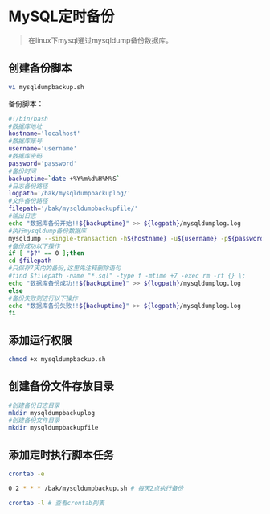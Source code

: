 # MySQL定时备份

> 在linux下mysql通过mysqldump备份数据库。

## 创建备份脚本
``` bash 
vi mysqldumpbackup.sh
```
备份脚本：
``` bash 
#!/bin/bash
#数据库地址
hostname='localhost'
#数据库账号
username='username'
#数据库密码
password='password'
#备份时间
backuptime=`date +%Y%m%d%H%M%S`
#日志备份路径
logpath='/bak/mysqldumpbackuplog/'
#文件备份路径
filepath='/bak/mysqldumpbackupfile/'
#输出日志
echo "数据库备份开始!!${backuptime}" >> ${logpath}/mysqldumplog.log
#执行mysqldump备份数据库
mysqldump --single-transaction -h${hostname} -u${username} -p${password} --all-databases > ${filepath}/mysqldump_${backuptime}.sql
#备份成功以下操作
if [ "$?" == 0 ];then
cd $filepath
#只保存7天内的备份,这里先注释删除语句
#find $filepath -name "*.sql" -type f -mtime +7 -exec rm -rf {} \;
echo "数据库备份成功!!${backuptime}" >> ${logpath}/mysqldumplog.log
else
#备份失败则进行以下操作
echo "数据库备份失败!!${backuptime}" >> ${logpath}/mysqldumplog.log
fi
```
## 添加运行权限
``` bash 
chmod +x mysqldumpbackup.sh
```

## 创建备份文件存放目录

``` bash 
#创建备份日志目录
mkdir mysqldumpbackuplog
#创建备份文件目录
mkdir mysqldumpbackupfile
```

## 添加定时执行脚本任务

``` bash 
crontab -e

0 2 * * * /bak/mysqldumpbackup.sh # 每天2点执行备份

crontab -l # 查看crontab列表
```

